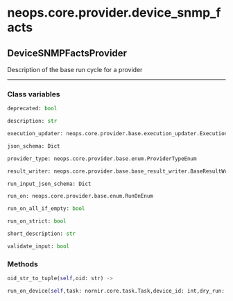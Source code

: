 # neops.core.provider.device_snmp_facts
## DeviceSNMPFactsProvider
Description of the base run cycle for a provider

----------
### Class variables
```python
deprecated: bool
```
```python
description: str
```
```python
execution_updater: neops.core.provider.base.execution_updater.ExecutionUpdater
```
```python
json_schema: Dict
```
```python
provider_type: neops.core.provider.base.enum.ProviderTypeEnum
```
```python
result_writer: neops.core.provider.base.base_result_writer.BaseResultWriter
```
```python
run_input_json_schema: Dict
```
```python
run_on: neops.core.provider.base.enum.RunOnEnum
```
```python
run_on_all_if_empty: bool
```
```python
run_on_strict: bool
```
```python
short_description: str
```
```python
validate_input: bool
```
### Methods
```python
oid_str_to_tuple(self,oid: str) -> 
```
```python
run_on_device(self,task: nornir.core.task.Task,device_id: int,dry_run: bool = True,execute_on: List = None,**kwargs) -> Union[Dict, nornir.core.task.Result]
```